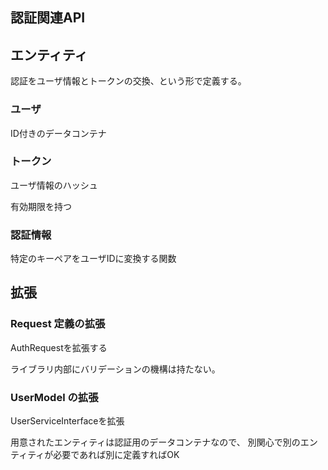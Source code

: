## 認証関連API

## エンティティ

認証をユーザ情報とトークンの交換、という形で定義する。

### ユーザ

ID付きのデータコンテナ

### トークン

ユーザ情報のハッシュ

有効期限を持つ

### 認証情報

特定のキーペアをユーザIDに変換する関数

## 拡張

### Request 定義の拡張

AuthRequestを拡張する

ライブラリ内部にバリデーションの機構は持たない。

### UserModel の拡張

UserServiceInterfaceを拡張

用意されたエンティティは認証用のデータコンテナなので、
別関心で別のエンティティが必要であれば別に定義すればOK
